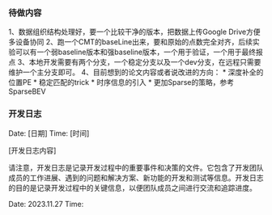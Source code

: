 ### 待做内容

1、数据组织结构处理好，要一个比较干净的版本，把数据上传Google Drive方便多设备协同
2、跑一个CMT的baseLine出来，要和原始的点数完全对齐，后续实验可以有一个弱baseline版本和强baseline版本，一个用于验证，一个用于最终报点
3、本地开发需要有两个分支，一个稳定分支以及一个dev分支，在远程只需要维护一个主分支即可。
4、目前想到的论文内容或者说改进的方向：
    * 深度补全的位置PE
    * 稳定匹配的trick
    * 时序信息的引入
    * 更加Sparse的策略，参考SparseBEV


### 开发日志

Date: [日期]
Time: [时间]

[开发日志内容]

请注意，开发日志是记录开发过程中的重要事件和决策的文件。它包含了开发团队成员的工作进展、遇到的问题和解决方案、新功能的开发和测试等信息。开发日志的目的是记录开发过程中的关键信息，以便团队成员之间进行交流和追踪进度。

Date: 2023.11.27
Time: 

